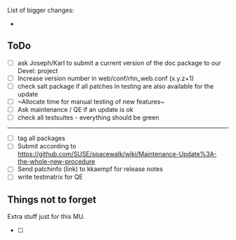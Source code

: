 List of bigger changes:

-

## ToDo
- [ ] ask Joseph/Karl to submit a current version of the doc package to our Devel: project
- [ ] Increase version number in web/conf/rhn_web.conf (x.y.z+1)
- [ ] check salt package if all patches in testing are also available for the update
- [ ] ~Allocate time for manual testing of new features~
- [ ] Ask maintenance / QE if an update is ok
- [ ] check all testsuites - everything should be green

----

- [ ] tag all packages
- [ ] Submit according to https://github.com/SUSE/spacewalk/wiki/Maintenance-Update%3A-the-whole-new-procedure
- [ ] Send patchinfo (link) to kkaempf for release notes
- [ ] write testmatrix for QE

## Things not to forget

Extra stuff just for this MU.

- [ ]

